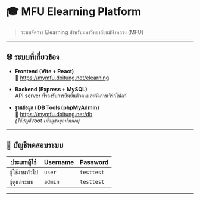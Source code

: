 # 🎓 MFU Elearning Platform

> ระบบจัดการ Elearning สำหรับมหาวิทยาลัยแม่ฟ้าหลวง (MFU)

---

## 🌐 ระบบที่เกี่ยวข้อง

- **Frontend (Vite + React)**  
  📍 https://mymfu.doitung.net/elearning

- **Backend (Express + MySQL)**  
  API server ที่รองรับการยืนยันตัวตนและจัดการเวิร์กโฟลว์

- **ฐานข้อมูล / DB Tools (phpMyAdmin)**  
  📍 https://mymfu.doitung.net/db  
  *(ใช้บัญชี root เพื่อดูข้อมูลทั้งหมด)*

---

## 🔐 บัญชีทดสอบระบบ

| ประเภทผู้ใช้ | Username | Password   |
|--------------|----------|------------|
| ผู้ใช้งานทั่วไป | `user`     | `testtest` |
| ผู้ดูแลระบบ   | `admin`    | `testtest` |

--- 